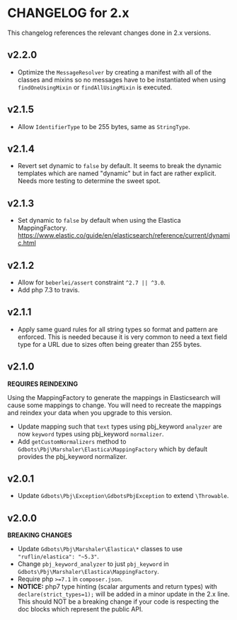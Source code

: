 # CHANGELOG for 2.x
This changelog references the relevant changes done in 2.x versions.


## v2.2.0
* Optimize the `MessageResolver` by creating a manifest with all of the classes and mixins so no messages have to be instantiated when using `findOneUsingMixin` or `findAllUsingMixin` is executed.


## v2.1.5
* Allow `IdentifierType` to be 255 bytes, same as `StringType`.


## v2.1.4
* Revert set dynamic to `false` by default. It seems to break the dynamic templates which are named "dynamic" but in fact are rather explicit. Needs more testing to determine the sweet spot.


## v2.1.3
* Set dynamic to `false` by default when using the Elastica MappingFactory. https://www.elastic.co/guide/en/elasticsearch/reference/current/dynamic.html


## v2.1.2
* Allow for `beberlei/assert` constraint `^2.7 || ^3.0`.
* Add php 7.3 to travis.


## v2.1.1
* Apply same guard rules for all string types so format and pattern are enforced. This is needed because it is very common to need a text field type for a URL due to sizes often being greater than 255 bytes.


## v2.1.0
__REQUIRES REINDEXING__

Using the MappingFactory to generate the mappings in Elasticsearch will cause some mappings to change.  You will need to recreate the mappings and reindex your data when you upgrade to this version.

* Update mapping such that `text` types using pbj_keyword `analyzer` are now `keyword` types using pbj_keyword `normalizer`.
* Add `getCustomNormalizers` method to `Gdbots\Pbj\Marshaler\Elastica\MappingFactory` which by default provides the pbj_keyword normalizer.


## v2.0.1
* Update `Gdbots\Pbj\Exception\GdbotsPbjException` to extend `\Throwable`.


## v2.0.0
__BREAKING CHANGES__

* Update `Gdbots\Pbj\Marshaler\Elastica\*` classes to use `"ruflin/elastica": "~5.3"`.
* Change `pbj_keyword_analyzer` to just `pbj_keyword` in `Gdbots\Pbj\Marshaler\Elastica\MappingFactory`.
* Require php `>=7.1` in `composer.json`.
* __NOTICE:__ php7 type hinting (scalar arguments and return types) with `declare(strict_types=1);`
  will be added in a minor update in the 2.x line. This should NOT be a breaking change if your 
  code is respecting the doc blocks which represent the public API.
